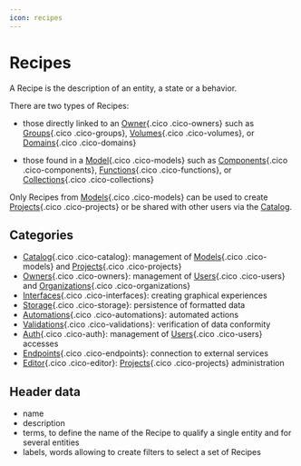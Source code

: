 ```yaml
---
icon: recipes
---
```

# Recipes

A Recipe is the description of an entity, a state or a behavior.

There are two types of Recipes:

- those directly linked to an [Owner](/concepts/owners/){.cico .cico-owners} such as [Groups](/concepts/auth/groups/){.cico .cico-groups}, [Volumes](/concepts/storage/volumes/){.cico .cico-volumes}, or [Domains](/concepts/endpoints/domains/){.cico .cico-domains}

- those found in a [Model](/concepts/catalog/models/){.cico .cico-models} such as [Components](/concepts/interfaces/components/){.cico .cico-components}, [Functions](/concepts/automations/functions/){.cico .cico-functions}, or [Collections](/concepts/storage/collections/){.cico .cico-collections}

Only Recipes from [Models](/concepts/catalog/models/){.cico .cico-models} can be used to create [Projects](/concepts/catalog/projects/){.cico .cico-projects} or be shared with other users via the [Catalog](/concepts/catalog/).

## Categories
- [Catalog](/concepts/catalog/){.cico .cico-catalog}: management of [Models](/concepts/catalog/models/){.cico .cico-models} and [Projects](/concepts/catalog/projects/){.cico .cico-projects}
- [Owners](/concepts/owners/){.cico .cico-owners}: management of [Users](/concepts/owners/users/){.cico .cico-users} and [Organizations](/concepts/owners/organizations/){.cico .cico-organizations}
- [Interfaces](/concepts/interfaces/){.cico .cico-interfaces}: creating graphical experiences
- [Storage](/concepts/storage/){.cico .cico-storage}: persistence of formatted data
- [Automations](/concepts/automations/){.cico .cico-automations}: automated actions
- [Validations](/concepts/validations/){.cico .cico-validations}: verification of data conformity
- [Auth](/concepts/auth/){.cico .cico-auth}: management of [Users](/concepts/owners/users/){.cico .cico-users} accesses
- [Endpoints](/concepts/endpoints/){.cico .cico-endpoints}: connection to external services
- [Editor](/concepts/editor/){.cico .cico-editor}: [Projects](/concepts/catalog/projects/){.cico .cico-projects} administration

## Header data
- name
- description
- terms, to define the name of the Recipe to qualify a single entity and for several entities
- labels, words allowing to create filters to select a set of Recipes
